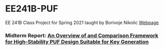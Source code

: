 # EE241B-PUF
EE 241B Class Project for Spring 2021 taught by Borivoje Nikolic
[Webpage](https://gprechter.github.io/EE241B-PUF/)


### Midterm Report: [An Overview of and Comparison Framework for High-Stability PUF Design Suitable for Key Generation](https://github.com/gprechter/EE241B-PUF/raw/main/EE241B_PUF_Midterm_Report.pdf)
